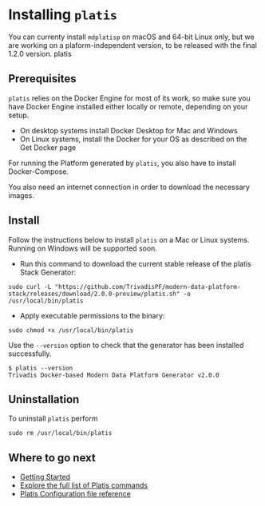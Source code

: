 # Installing `platis`

You can currenty install `mdplatisp` on macOS and 64-bit Linux only, but we are working on a plaform-independent version, to be released with the final 1.2.0 version. platis

## Prerequisites

`platis` relies on the Docker Engine for most of its work, so make sure you have Docker Engine installed either locally or remote, depending on your setup.

  * On desktop systems install Docker Desktop for Mac and Windows
  * On Linux systems, install the Docker for your OS as described on the Get Docker page

For running the Platform generated by `platis`, you also have to install Docker-Compose. 

You also need an internet connection in order to download the necessary images. 

## Install

Follow the instructions below to install `platis` on a Mac or Linux systems. Running on Windows will be supported soon. 

* Run this command to download the current stable release of the platis Stack Generator:

```
sudo curl -L "https://github.com/TrivadisPF/modern-data-platform-stack/releases/download/2.0.0-preview/platis.sh" -o /usr/local/bin/platis
```

* Apply executable permissions to the binary:

```
sudo chmod +x /usr/local/bin/platis 
```

Use the `--version` option to check that the generator has been installed successfully.

```
$ platis --version
Trivadis Docker-based Modern Data Platform Generator v2.0.0
```
   
## Uninstallation

To uninstall `platis` perform

```
sudo rm /usr/local/bin/platis
```
   
## Where to go next

* [Getting Started](getting-started.md)
* [Explore the full list of Platis commands](command-line-ref.md)
* [Platis Configuration file reference](configuration.md)